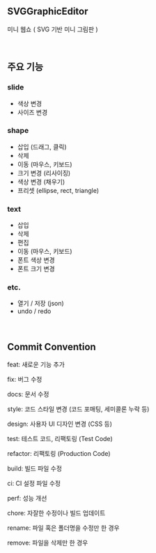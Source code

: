 ## SVGGraphicEditor
미니 웹쇼 ( SVG 기반 미니 그림판 )

<br/>

## 주요 기능

### slide

- 색상 변경
- 사이즈 변경

### shape

- 삽입 (드래그, 클릭)
- 삭제
- 이동 (마우스, 키보드)
- 크기 변경 (리사이징)
- 색상 변경 (채우기)
- 프리셋 (ellipse, rect, triangle)

### text

- 삽입
- 삭제
- 편집
- 이동 (마우스, 키보드)
- 폰트 색상 변경
- 폰트 크기 변경

### etc.

- 열기 / 저장 (json)
- undo / redo

<br/>


## Commit Convention

feat: 새로운 기능 추가

fix: 버그 수정

docs: 문서 수정

style: 코드 스타일 변경 (코드 포매팅, 세미콜론 누락 등)

design: 사용자 UI 디자인 변경 (CSS 등)

test: 테스트 코드, 리팩토링 (Test Code)

refactor: 리팩토링 (Production Code)

build: 빌드 파일 수정

ci: CI 설정 파일 수정

perf: 성능 개선

chore: 자잘한 수정이나 빌드 업데이트

rename: 파일 혹은 폴더명을 수정만 한 경우

remove: 파일을 삭제만 한 경우
